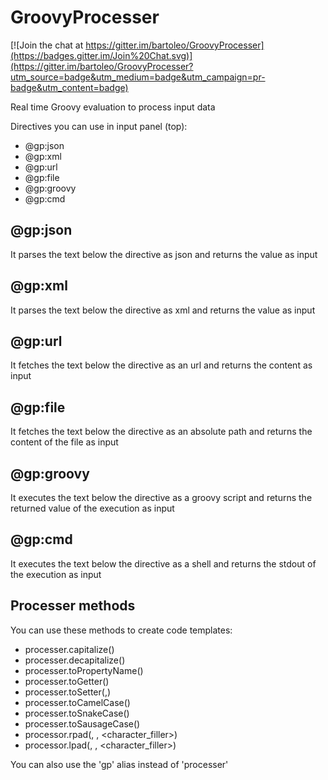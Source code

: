 # GroovyProcesser

[![Join the chat at https://gitter.im/bartoleo/GroovyProcesser](https://badges.gitter.im/Join%20Chat.svg)](https://gitter.im/bartoleo/GroovyProcesser?utm_source=badge&utm_medium=badge&utm_campaign=pr-badge&utm_content=badge)

Real time Groovy evaluation to process input data

Directives you can use in input panel (top):
- @gp:json
- @gp:xml
- @gp:url
- @gp:file
- @gp:groovy
- @gp:cmd 

@gp:json
--------
It parses the text below the directive as json and returns the value as input 

@gp:xml
--------
It parses the text below the directive as xml and returns the value as input 

@gp:url
--------
It fetches the text below the directive as an url and returns the content as input

@gp:file
--------
It fetches the text below the directive as an absolute path and returns the content of the file as input

@gp:groovy
--------
It executes the text below the directive as a groovy script and returns the returned value of the execution as input

@gp:cmd
--------
It executes the text below the directive as a shell and returns the stdout of the execution as input


Processer methods
-----------------
You can use these methods to create code templates:
- processer.capitalize(<string>)
- processer.decapitalize(<string>)
- processer.toPropertyName(<string>)
- processer.toGetter(<string>)
- processer.toSetter(<string>,<value>)
- processer.toCamelCase(<string>)
- processer.toSnakeCase(<string>)
- processer.toSausageCase(<string>)
- processor.rpad(<string>, <length>, <character_filler>)
- processor.lpad(<string>, <length>, <character_filler>)

You can also use the 'gp' alias instead of 'processer'

